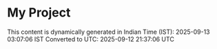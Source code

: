 # My Project

This content is dynamically generated in Indian Time (IST): 2025-09-13 03:07:06 IST
Converted to UTC: 2025-09-12 21:37:06 UTC
